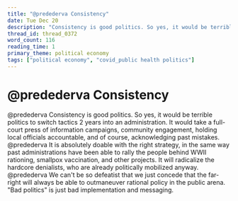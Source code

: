```yaml
---
title: "@predederva Consistency"
date: Tue Dec 20
description: "Consistency is good politics. So yes, it would be terrible politics to switch tactics 2 years into an administration."
thread_id: thread_0372
word_count: 116
reading_time: 1
primary_theme: political economy
tags: ["political economy", "covid_public health politics"]
---
```


# @predederva Consistency

@predederva Consistency is good politics. So yes, it would be terrible politics to switch tactics 2 years into an administration. It would take a full-court press of information campaigns, community engagement, holding local officials accountable, and of course, acknowledging past mistakes. @predederva It is absolutely doable with the right strategy, in the same way past administrations have been able to rally the people behind WWII rationing, smallpox vaccination, and other projects. It will radicalize the hardcore denialists, who are already politically mobilized anyway. @predederva We can't be so defeatist that we just concede that the far-right will always be able to outmaneuver rational policy in the public arena. "Bad politics" is just bad implementation and messaging.
